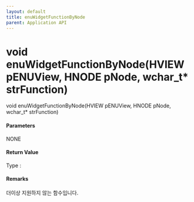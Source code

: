 ```yaml
---
layout: default
title: enuWidgetFunctionByNode
parent: Application API
---
```

# void enuWidgetFunctionByNode\(HVIEW pENUView, HNODE pNode, wchar\_t\* strFunction\)

void enuWidgetFunctionByNode\(HVIEW pENUView, HNODE pNode, wchar\_t\* strFunction\)

#### Parameters

NONE

#### Return Value

Type :

#### Remarks

더이상 지원하지 않는 함수입니다.



